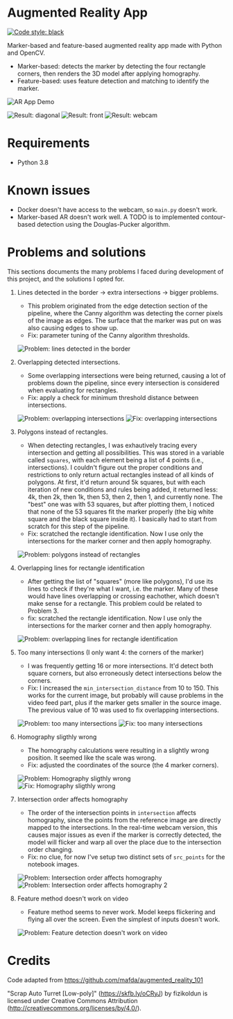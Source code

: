 # Augmented Reality App

[![Code style: black](https://img.shields.io/badge/code%20style-black-000000.svg)](https://github.com/psf/black)

Marker-based and feature-based augmented reality app made with Python and OpenCV. 
- Marker-based: detects the marker by detecting the four rectangle corners, then renders the 3D model after applying homography.
- Feature-based: uses feature detection and matching to identify the marker.


![AR App Demo](./docs/demo.gif "AR App Demo")

![Result: diagonal](./docs/result_hiro-diagonal.png "Result: diagonal")
![Result: front](./docs/result_hiro-front.png "Result: front")
![Result: webcam](./docs/result_hiro-webcam.png "Result: webcam")


# Requirements
- Python 3.8


# Known issues
- Docker doesn't have access to the webcam, so `main.py` doesn't work.
- Marker-based AR doesn't work well. A TODO is to implemented contour-based detection using the Douglas-Pucker algorithm.
  

# Problems and solutions

This sections documents the many problems I faced during development of this project, and the solutions I opted for.

1. Lines detected in the border -> extra intersections -> bigger problems.
   - This problem originated from the edge detection section of the pipeline, where the Canny algorithm was detecting the corner pixels of the image as edges. The surface that the marker was put on was also causing edges to show up.
   - Fix: parameter tuning of the Canny algorithm thresholds.

   ![Problem: lines detected in the border](./docs/problem_line-detected-in-the-border.png "Problem: lines detected in the border")

2. Overlapping detected intersections.
   - Some overlapping intersections were being returned, causing a lot of problems down the pipeline, since every intersection is considered when evaluating for rectangles.
   - Fix: apply a check for minimum threshold distance between intersections.

   ![Problem: overlapping intersections](./docs/problem_overlapping-intersections.png "Problem: overlapping intersections")
   ![Fix: overlapping intersections](./docs/fix_overlapping-intersections.png "Fix: overlapping intersections")

3. Polygons instead of rectangles.
   - When detecting rectangles, I was exhautively tracing every intersection and getting all possibilities. This was stored in a variable called `squares`, with each element being a list of 4 points (i.e., intersections). I couldn't figure out the proper conditions and restrictions to only return actual rectangles instead of all kinds of polygons. At first, it'd return around 5k squares, but with each iteration of new conditions and rules being added, it returned less: 4k, then 2k, then 1k, then 53, then 2, then 1, and currently none. The "best" one was with 53 squares, but after plotting them, I noticed that none of the 53 squares fit the marker properly (the big white square and the black square inside it). I basically had to start from scratch for this step of the pipeline.
   - Fix: scratched the rectangle identification. Now I use only the intersections for the marker corner and then apply homography.

   ![Problem: polygons instead of rectangles](./docs/problem_polygons-instead-of-rects-2.png "Problem: polygons instead of rectangles")

4. Overlapping lines for rectangle identification
   - After getting the list of "squares" (more like polygons), I'd use its lines to check if they're what I want, i.e. the marker. Many of these would have lines overlapping or crossing eachother, which doesn't make sense for a rectangle. This problem could be related to Problem 3.
   - fix: scratched the rectangle identification. Now I use only the intersections for the marker corner and then apply homography.

   ![Problem: overlapping lines for rectangle identification](./docs/problem_overlapping-lines.png "Problem: overlapping lines for rectangle identification")

5. Too many intersections (I only want 4: the corners of the marker)
   - I was frequently getting 16 or more intersections. It'd detect both square corners, but also erroneously detect intersections below the corners.
   - Fix: I increased the `min_intersection_distance` from 10 to 150. This works for the current image, but probably will cause problems in the video feed part, plus if the marker gets smaller in the source image. The previous value of 10 was used to fix overlapping intersections.

   ![Problem: too many intersections](./docs/problem_too-many-intersections.png "Problem: too many intersections")
   ![Fix: too many intersections](./docs/fix_too-many-intersections.png "Fix: too many intersections")

6. Homography sligthly wrong
   - The homography calculations were resulting in a slightly wrong position. It seemed like the scale was wrong.
   - Fix: adjusted the coordinates of the source (the 4 marker corners).

   ![Problem: Homography sligthly wrong](./docs/problem_homography-wrong-scale.png "Problem: Homography sligthly wrong")
   ![Fix: Homography sligthly wrong](./docs/fix_homography-wrong-scale.png "Fix: Homography sligthly wrong")

7. Intersection order affects homography
   - The order of the intersection points in `intersection` affects homography, since the points from the reference image are directly mapped to the intersections. In the real-time webcam version, this causes major issues as even if the marker is correctly detected, the model will flicker and warp all over the place due to the intersection order changing.
   - Fix: no clue, for now I've setup two distinct sets of `src_points` for the notebook images.

   ![Problem: Intersection order affects homography](./docs/problem_intersection-order-affects-homography.png "Problem: Intersection order affects homography")
   ![Problem: Intersection order affects homography 2](./docs/problem_intersection-order-affects-homography-2.png "Problem: Intersection order affects homography 2")

8. Feature method doesn't work on video
   - Feature method seems to never work. Model keeps flickering and flying all over the screen. Even the simplest of inputs doesn't work.

   ![Problem: Feature detection doesn't work on video](./docs/problem_feature-matching-fail.png "Problem: Feature detection doesn't work on video")
   

# Credits

Code adapted from https://github.com/mafda/augmented_reality_101

"Scrap Auto Turret [Low-poly]" (https://skfb.ly/oCRyJ) by fizikoldun is licensed under Creative Commons Attribution (http://creativecommons.org/licenses/by/4.0/).